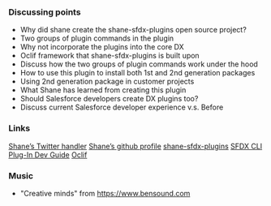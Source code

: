 ### Discussing points

- Why did shane create the shane-sfdx-plugins open source project?
- Two groups of plugin commands in the plugin
- Why not incorporate the plugins into the core DX
- Oclif framework that shane-sfdx-plugins is built upon
- Discuss how the two groups of plugin commands work under the hood
- How to use this plugin to install both 1st and 2nd generation packages
- Using 2nd generation package in customer projects
- What Shane has learned from creating this plugin
- Should Salesforce developers create DX plugins too?
- Discuss current Salesforce developer experience v.s. Before

### Links

[Shane’s Twitter handler](https://twitter.com/MShaneMc)
[Shane’s github profile](https://github.com/mshanemc)
[shane-sfdx-plugins](https://github.com/mshanemc/shane-sfdx-plugins)
[SFDX CLI Plug-In Dev Guide](https://developer.salesforce.com/docs/atlas.en-us.sfdx_cli_plugins.meta/sfdx_cli_plugins/cli_plugins.htm)
[Oclif](https://oclif.io/)

### Music

- "Creative minds" from https://www.bensound.com